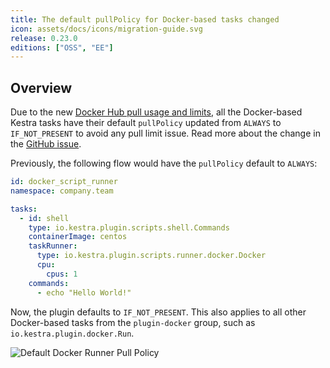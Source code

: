 ```yaml
---
title: The default pullPolicy for Docker-based tasks changed
icon: assets/docs/icons/migration-guide.svg
release: 0.23.0
editions: ["OSS", "EE"]
---
```


## Overview

Due to the new [Docker Hub pull usage and limits](https://docs.docker.com/docker-hub/usage/pulls/), all the Docker-based Kestra tasks have their default `pullPolicy` updated from `ALWAYS` to `IF_NOT_PRESENT` to avoid any pull limit issue. Read more about the change in the [GitHub issue](https://github.com/kestra-io/plugin-scripts/issues/230).

Previously, the following flow would have the `pullPolicy` default to `ALWAYS`:

```yaml
id: docker_script_runner
namespace: company.team

tasks:
  - id: shell
    type: io.kestra.plugin.scripts.shell.Commands
    containerImage: centos
    taskRunner:
      type: io.kestra.plugin.scripts.runner.docker.Docker
      cpu:
        cpus: 1
    commands:
      - echo "Hello World!"
```

Now, the plugin defaults to `IF_NOT_PRESENT`. This also applies to all other Docker-based tasks from the `plugin-docker` group, such as `io.kestra.plugin.docker.Run`.

![Default Docker Runner Pull Policy](assets/docs/migration-guide/0-23/pullPolicy-default.png)
